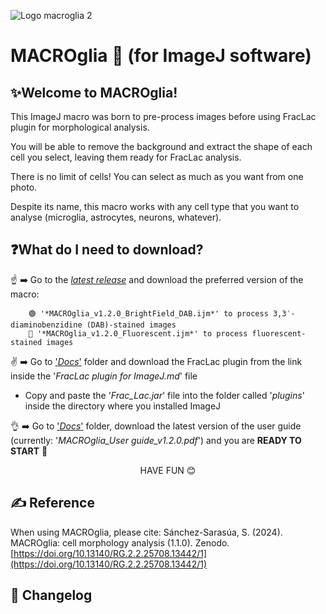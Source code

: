 
  ![Logo macroglia 2](https://github.com/SandraSSB/MACROglia_cell-morphology-analysis/assets/156697837/d0ef2fa1-c0d6-46b4-9585-562d55e68afc)

# MACROglia 🔬 (for ImageJ software)

## ✨Welcome to MACROglia!

This ImageJ macro was born to pre-process images before using FracLac plugin for morphological analysis.

You will be able to remove the background and extract the shape of each cell you select, leaving them ready for FracLac analysis.

There is no limit of cells! You can select as much as you want from one photo.

Despite its name, this macro works with any cell type that you want to analyse (microglia, astrocytes, neurons, whatever).

## ❓**What do I need to download?**

☝️ ➡️ Go to the [*latest release*](Macro) and download the preferred version of the macro:

        🟢 '*MACROglia_v1.2.0_BrightField_DAB.ijm*' to process 3,3′-diaminobenzidine (DAB)-stained images
        🔵 '*MACROglia_v1.2.0_Fluorescent.ijm*' to process fluorescent-stained images

✌️ ➡️ Go to ['*Docs*'](Docs) folder and download the FracLac plugin from the link inside the '*FracLac plugin for ImageJ.md*' file

   - Copy and paste the '*Frac_Lac.jar*' file into the folder called '*plugins*' inside the directory where you installed ImageJ
       
👌 ➡️ Go to ['*Docs*'](Docs) folder, download the latest version of the user guide (currently: '*MACROglia_User guide_v1.2.0.pdf*') and you are **READY TO START** 🚀

<p align="center">
HAVE FUN 😊
</p>

## ✍️ Reference
When using MACROglia, please cite:
Sánchez-Sarasúa, S. (2024). MACROglia: cell morphology analysis (1.1.0). Zenodo. [https://doi.org/10.13140/RG.2.2.25708.13442/1](https://doi.org/10.13140/RG.2.2.25708.13442/1)

## 🔧 Changelog

